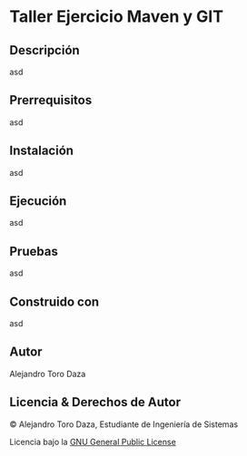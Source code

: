 # Taller Ejercicio Maven y GIT
## Descripción
asd
## Prerrequisitos
asd
## Instalación
asd
## Ejecución
asd
## Pruebas
asd
## Construido con
asd
## Autor
Alejandro Toro Daza
## Licencia & Derechos de Autor
© Alejandro Toro Daza, Estudiante de Ingeniería de Sistemas

Licencia bajo la [GNU General Public License](http://www.gnu.org/licenses/gpl-3.0.html)
